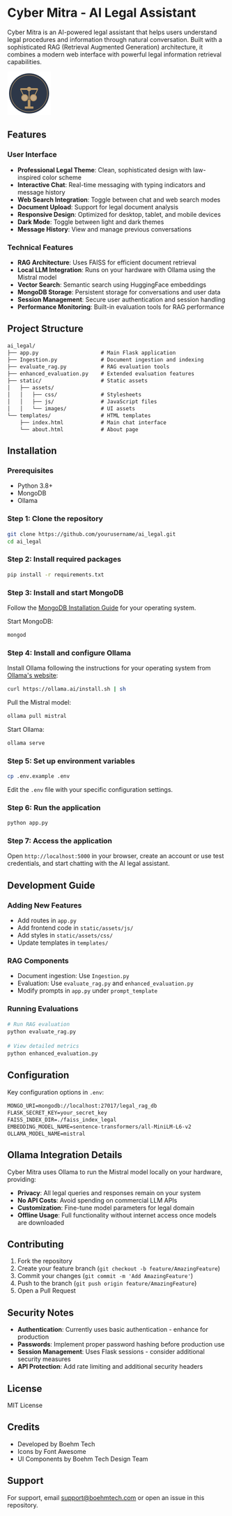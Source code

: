 # Cyber Mitra - AI Legal Assistant

Cyber Mitra is an AI-powered legal assistant that helps users understand legal procedures and information through natural conversation. Built with a sophisticated RAG (Retrieval Augmented Generation) architecture, it combines a modern web interface with powerful legal information retrieval capabilities.

![AI Legal Assistant Screenshot](static/assets/images/logo.svg)

## Features

### User Interface
- **Professional Legal Theme**: Clean, sophisticated design with law-inspired color scheme
- **Interactive Chat**: Real-time messaging with typing indicators and message history
- **Web Search Integration**: Toggle between chat and web search modes
- **Document Upload**: Support for legal document analysis
- **Responsive Design**: Optimized for desktop, tablet, and mobile devices
- **Dark Mode**: Toggle between light and dark themes
- **Message History**: View and manage previous conversations

### Technical Features
- **RAG Architecture**: Uses FAISS for efficient document retrieval
- **Local LLM Integration**: Runs on your hardware with Ollama using the Mistral model
- **Vector Search**: Semantic search using HuggingFace embeddings
- **MongoDB Storage**: Persistent storage for conversations and user data
- **Session Management**: Secure user authentication and session handling
- **Performance Monitoring**: Built-in evaluation tools for RAG performance

## Project Structure

```
ai_legal/
├── app.py                    # Main Flask application
├── Ingestion.py              # Document ingestion and indexing
├── evaluate_rag.py           # RAG evaluation tools
├── enhanced_evaluation.py    # Extended evaluation features
├── static/                   # Static assets
│   ├── assets/
│   │   ├── css/              # Stylesheets
│   │   ├── js/               # JavaScript files
│   │   └── images/           # UI assets
└── templates/                # HTML templates
    ├── index.html            # Main chat interface
    └── about.html            # About page
```

## Installation

### Prerequisites
- Python 3.8+
- MongoDB
- Ollama

### Step 1: Clone the repository
```bash
git clone https://github.com/yourusername/ai_legal.git
cd ai_legal
```

### Step 2: Install required packages
```bash
pip install -r requirements.txt
```

### Step 3: Install and start MongoDB
Follow the [MongoDB Installation Guide](https://docs.mongodb.com/manual/installation/) for your operating system.

Start MongoDB:
```bash
mongod
```

### Step 4: Install and configure Ollama
Install Ollama following the instructions for your operating system from [Ollama's website](https://ollama.ai/):

```bash
curl https://ollama.ai/install.sh | sh
```

Pull the Mistral model:
```bash
ollama pull mistral
```

Start Ollama:
```bash
ollama serve
```

### Step 5: Set up environment variables
```bash
cp .env.example .env
```
Edit the `.env` file with your specific configuration settings.

### Step 6: Run the application
```bash
python app.py
```

### Step 7: Access the application
Open `http://localhost:5000` in your browser, create an account or use test credentials, and start chatting with the AI legal assistant.

## Development Guide

### Adding New Features
- Add routes in `app.py`
- Add frontend code in `static/assets/js/`
- Add styles in `static/assets/css/`
- Update templates in `templates/`

### RAG Components
- Document ingestion: Use `Ingestion.py`
- Evaluation: Use `evaluate_rag.py` and `enhanced_evaluation.py`
- Modify prompts in `app.py` under `prompt_template`

### Running Evaluations
```bash
# Run RAG evaluation
python evaluate_rag.py

# View detailed metrics
python enhanced_evaluation.py
```

## Configuration

Key configuration options in `.env`:
```
MONGO_URI=mongodb://localhost:27017/legal_rag_db
FLASK_SECRET_KEY=your_secret_key
FAISS_INDEX_DIR=./faiss_index_legal
EMBEDDING_MODEL_NAME=sentence-transformers/all-MiniLM-L6-v2
OLLAMA_MODEL_NAME=mistral
```

## Ollama Integration Details

Cyber Mitra uses Ollama to run the Mistral model locally on your hardware, providing:

- **Privacy**: All legal queries and responses remain on your system
- **No API Costs**: Avoid spending on commercial LLM APIs
- **Customization**: Fine-tune model parameters for legal domain
- **Offline Usage**: Full functionality without internet access once models are downloaded

## Contributing
1. Fork the repository
2. Create your feature branch (`git checkout -b feature/AmazingFeature`)
3. Commit your changes (`git commit -m 'Add AmazingFeature'`)
4. Push to the branch (`git push origin feature/AmazingFeature`)
5. Open a Pull Request

## Security Notes
- **Authentication**: Currently uses basic authentication - enhance for production
- **Passwords**: Implement proper password hashing before production use
- **Session Management**: Uses Flask sessions - consider additional security measures
- **API Protection**: Add rate limiting and additional security headers

## License
MIT License

## Credits
- Developed by Boehm Tech
- Icons by Font Awesome
- UI Components by Boehm Tech Design Team

## Support
For support, email support@boehmtech.com or open an issue in this repository.